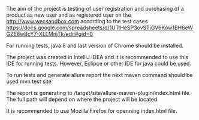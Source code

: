The aim of the project is testing of user registration and purchasing of a product as new user 
and as registered user on the http://www.wecsandbox.com according to the test cases
https://docs.google.com/spreadsheets/d/1UTtHeSP3ovSTiGV6Kow1BH6eWGZE8wBcY7-XLLMnjTk/edit#gid=0

For running tests, java 8 and last version of Chrome should be installed.

The project was created in IntelliJ IDEA and it is recommended to use this IDE for running tests. However, 
Eclipce or other IDE for java could be used.

To run tests and generate allure report the next maven command should be used mvn test site

The report is generating to /target/site/allure-maven-plugin/index.html file. The full path will depend on where 
the project will be located.

It is recommended to use Mozilla Firefox for openning index.html file.
